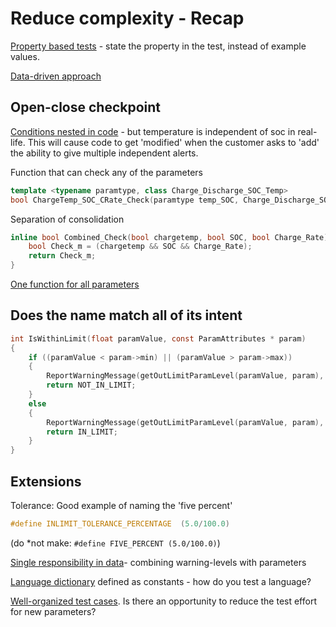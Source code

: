 # Reduce complexity - Recap

[Property based tests](https://github.com/clean-code-craft-tcq-m-2/simple-monitor-in-cpp-FernandoRiv/blob/3b5a13b6cca624db61207feb821c99fe8fd293e4/checker_test.cpp) - state the property in the test, instead of example values.

[Data-driven approach](https://github.com/clean-code-craft-tcq-m-2/simple-monitor-in-c-israel-github/blob/17f15440faebdbc6b548c5dbfc07d4e07ae60c78/checker.c)

## Open-close checkpoint

[Conditions nested in code](https://github.com/clean-code-craft-tcq-4/simple-monitor-in-cs-Naveen-R-Mundaganur/blob/8963ae3ed27bbd82cf1c85f2d6045a4dab440162/checker.cs) - but temperature is independent of soc in real-life.
This will cause code to get 'modified' when the customer asks to 'add' the ability to give multiple independent alerts.

Function that can check any of the parameters

```cpp
template <typename paramtype, class Charge_Discharge_SOC_Temp>
bool ChargeTemp_SOC_CRate_Check(paramtype temp_SOC, Charge_Discharge_SOC_Temp ClsName)
```

Separation of consolidation

```cpp
inline bool Combined_Check(bool chargetemp, bool SOC, bool Charge_Rate){
    bool Check_m = (chargetemp && SOC && Charge_Rate);
    return Check_m;
}
```

[One function for all parameters](https://github.com/clean-code-craft-tcq-4/simple-monitor-in-py-harinisuresh2701/blob/14b581d9296479a527474abe40e8bb4c5e1d95d8/check_limits.py)


## Does the name match all of its intent

```c
int IsWithinLimit(float paramValue, const ParamAttributes * param)
{
    if ((paramValue < param->min) || (paramValue > param->max))
    {
        ReportWarningMessage(getOutLimitParamLevel(paramValue, param), param);
        return NOT_IN_LIMIT;
    }
    else
    {
        ReportWarningMessage(getOutLimitParamLevel(paramValue, param), param);
        return IN_LIMIT;
    }
}
```

## Extensions

Tolerance: Good example of naming the 'five percent'

```c
#define INLIMIT_TOLERANCE_PERCENTAGE  (5.0/100.0)
```
(do *not make: `#define FIVE_PERCENT (5.0/100.0)`)

[Single responsibility in data](https://github.com/clean-code-craft-tcq-4/simple-monitor-in-c-pprathi/blob/2c85eac49e73a3aba1f426337516901e97094f1c/BatteryChecker.h)- combining warning-levels with parameters

[Language dictionary](https://github.com/clean-code-craft-tcq-4/simple-monitor-in-py-Aarthi2212/blob/7b663c353f360141296e3f71e47eace9a3b5c6f5/constants.py) defined as constants - how do you test a language?

[Well-organized test cases](https://github.com/clean-code-craft-tcq-4/simple-monitor-in-cpp-vrrenjith5/blob/96a013a377f1375fce81813ac2962407e126095e/main.cpp). Is there an opportunity to reduce the test effort for new parameters?
